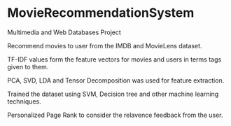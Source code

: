 # MovieRecommendationSystem
Multimedia and Web Databases Project

  Recommend movies to user from the IMDB and MovieLens dataset.
  
  TF-IDF values form the feature vectors for movies and users in terms tags given to them.
  
  PCA, SVD, LDA and Tensor Decomposition was used for feature extraction.
  
  Trained the dataset using SVM, Decision tree and other machine learning techniques.
  
  Personalized Page Rank to consider the relavence feedback from the user.

